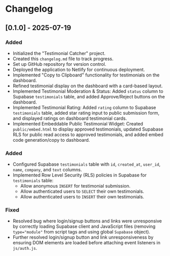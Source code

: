 # Changelog

## [0.1.0] - 2025-07-19

### Added
- Initialized the "Testimonial Catcher" project.
- Created this `changelog.md` file to track progress.
- Set up GitHub repository for version control.
- Deployed the application to Netlify for continuous deployment.
- Implemented "Copy to Clipboard" functionality for testimonials on the dashboard.
- Refined testimonial display on the dashboard with a card-based layout.
- Implemented Testimonial Moderation & Status: Added `status` column to Supabase `testimonials` table, and added Approve/Reject buttons on the dashboard.
- Implemented Testimonial Rating: Added `rating` column to Supabase `testimonials` table, added star rating input to public submission form, and displayed ratings on dashboard testimonial cards.
- Implemented Embeddable Public Testimonial Widget: Created `public/embed.html` to display approved testimonials, updated Supabase RLS for public read access to approved testimonials, and added embed code generation/copy to dashboard.

### Added
- Configured Supabase `testimonials` table with `id`, `created_at`, `user_id`, `name`, `company`, and `text` columns.
- Implemented Row Level Security (RLS) policies in Supabase for `testimonials` table:
  - Allow anonymous `INSERT` for testimonial submission.
  - Allow authenticated users to `SELECT` their own testimonials.
  - Allow authenticated users to `INSERT` their own testimonials.

### Fixed
- Resolved bug where login/signup buttons and links were unresponsive by correctly loading Supabase client and JavaScript files (removing `type="module"` from script tags and using global `Supabase` object).
- Further resolved login/signup button and link unresponsiveness by ensuring DOM elements are loaded before attaching event listeners in `js/auth.js`.
